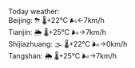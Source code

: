 Today weather:  
Beijing: ⛈ 🌡️+22°C 🌬️←7km/h  
Tianjin: 🌦 🌡️+25°C 🌬️→7km/h  
Shijiazhuang: 🌫  🌡️+22°C 🌬️→0km/h  
Tangshan: 🌦 🌡️+25°C 🌬️→7km/h  
